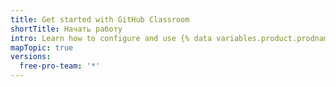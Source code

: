 ```yaml
---
title: Get started with GitHub Classroom
shortTitle: Начать работу
intro: Learn how to configure and use {% data variables.product.prodname_classroom %} to administer your course.
mapTopic: true
versions:
  free-pro-team: '*'
---
```


